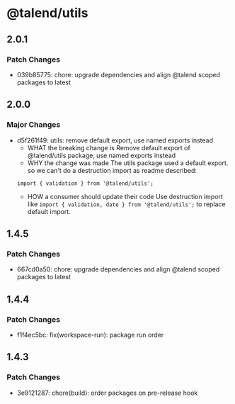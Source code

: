 # @talend/utils

## 2.0.1

### Patch Changes

- 039b85775: chore: upgrade dependencies and align @talend scoped packages to latest

## 2.0.0

### Major Changes

- d5f261f49: utils: remove default export, use named exports instead
  - WHAT the breaking change is
    Remove default export of @talend/utils package, use named exports instead
  - WHY the change was made
    The utils package used a default export. so we can't do a destruction import as readme described:
  ```
  import { validation } from '@talend/utils';
  ```
  - HOW a consumer should update their code
    Use destruction import like `import { validation, date } from '@talend/utils';` to replace default import.

## 1.4.5

### Patch Changes

- 667cd0a50: chore: upgrade dependencies and align @talend scoped packages to latest

## 1.4.4

### Patch Changes

- f1f4ec5bc: fix(workspace-run): package run order

## 1.4.3

### Patch Changes

- 3e9121287: chore(build): order packages on pre-release hook
